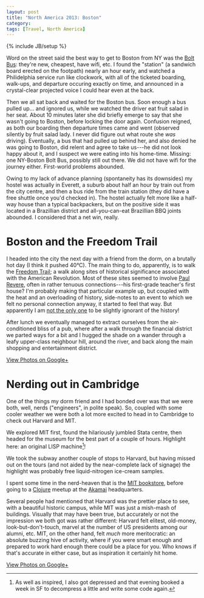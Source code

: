 ```yaml
---
layout: post
title: "North America 2013: Boston"
category: 
tags: [Travel, North America]
---
```

{% include JB/setup %}

Word on the street said the best way to get to Boston from NY was the
[Bolt Bus](https://www.boltbus.com/): they're new, cheapest, have
wifi, etc.  I found the "station" (a sandwich board erected on the
footpath) nearly an hour early, and watched a Philidelphia service run
like clockwork, with all of the ticketed boarding, walk-ups, and
departure occuring exactly on time, and announced in a crystal-clear
projected voice I could hear even at the back.

Then we all sat back and waited for the Boston bus.  Soon enough a bus
pulled up... and ignored us, while we watched the driver eat fruit
salad in her seat.  About 10 minutes later she did briefly emerge to
say that she wasn't going to Boston, before locking the door again.
Confusion reigned, as both our boarding then departure times came and
went (observed silently by fruit salad lady.  I never did figure out
what route she *was* driving).  Eventually, a bus that had pulled up
behind her, and also denied he was going to Boston, did relent and
agree to take us---he did not look happy about it, and I suspect we
were eating into his home-time.  Missing: one NY-Boston Bolt Bus,
possibly still out there.  We did not have wifi for the journey
either.  First-world problems abounded.

Owing to my lack of advance planning (spontaneity has its downsides)
my hostel was actually in Everett, a suburb about half an hour by
train out from the city centre, and then a bus ride from the train
station (they did have a free shuttle once you'd checked in).  The
hostel actually felt more like a half-way house than a typical
backpackers, but on the positive side it was located in a Brazillian
district and all-you-can-eat Brazillian BBQ joints abounded.  I
considered that a net win, really.

# Boston and the Freedom Trail

I headed into the city the next day with a friend from the dorm, on a
brutally hot day (I think it pushed 40°C).  The main thing to do,
apparently, is to walk the
[Freedom Trail](http://www.thefreedomtrail.org/); a walk along sites
of historical significance associated with the American Revolution.
Most of these sites seemed to involve
[Paul Revere](https://en.wikipedia.org/wiki/Paul_Revere), often in
rather tenuous connections---his first-grade teacher's first house?
I'm probably making that particular example up, but coupled with the
heat and an overloading of history, side-notes to an event to which we
felt no personal connection anyway, it started to feel that way.  But
apparently I am
[not the only one](http://www.washingtonpost.com/blogs/compost/wp/2014/01/17/nobody-knows-history-says-fox-host-then-proves-it/)
to be slightly ignorant of the history!

After lunch we eventually managed to extract ourselves from the
air-conditioned bliss of a pub, where after a walk through the
financial district we parted ways for a bit and I hugged the shade on
a wander through a leafy upper-class neighbour hill, around the river,
and back along the main shopping and entertainment district.

<div data-albu="5922565498547590497" class="gallery"><a href="https://plus.google.com/photos/110262280296887306226/albums/5922565498547590497">View Photos on Google+</a></div>

# Nerding out in Cambridge

One of the things my dorm friend and I had bonded over was that we
were both, well, nerds ("engineers", in polite speak).  So, coupled
with some cooler weather we were both a lot more excited to head in to
Cambridge to check out Harvard and MIT.

We explored MIT first, found the hilariously jumbled Stata centre,
then headed for the museum for the best part of a couple of hours.
Highlight here: an original LISP machine[^1]!

We took the subway another couple of stops to Harvard, but having
missed out on the tours (and not aided by the near-complete lack of
signage) the highlight was probably free liquid-nitrogen ice-cream
samples.

I spent some time in the nerd-heaven that is the
[MIT bookstore](http://web.mit.edu/bookstore/www/), before going to a
[Clojure](http://clojure.org/) meetup at the
[Akamai](http://www.akamai.com/) headquarters.

Several people had mentioned that Harvard was the prettier place to
see, with a beautiful historic campus, while MIT was just a mish-mash
of buildings.  Visually that may have been true, but accurately or not
the impression we both got was rather different: Harvard felt elitest,
old-money, look-but-don't-touch, marvel at the number of US presidents
among our alumni, etc.  MIT, on the other hand, felt *much* more
meritocratic: an absolute buzzing hive of activity, where if you were
smart enough and prepared to work hard enough there could be a place
for you.  Who knows if that's accurate in either case, but as
inspiration it certainly hit home.

<div data-albu="5922941093320860369" class="gallery"><a href="https://plus.google.com/photos/110262280296887306226/albums/5922941093320860369">View Photos on Google+</a></div>

[^1]: As well as inspired, I also got depressed and that evening
booked a week in SF to decompress a little and write some code again.
